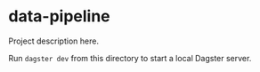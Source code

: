 # data-pipeline

Project description here.

Run `dagster dev` from this directory to start a local Dagster server.
